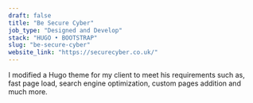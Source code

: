 ```yaml
---
draft: false
title: "Be Secure Cyber"
job_type: "Designed and Develop"
stack: "HUGO • BOOTSTRAP"
slug: "be-secure-cyber"
website_link: "https://securecyber.co.uk/"
---
```


I modified a Hugo theme for my client to meet his requirements such as, fast page load, search engine optimization, custom pages addition and much more.
